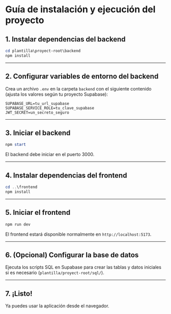 # Guía de instalación y ejecución del proyecto

## 1. Instalar dependencias del backend

```powershell
cd plantilla\proyect-root\backend
npm install
```

---

## 2. Configurar variables de entorno del backend

Crea un archivo `.env` en la carpeta `backend` con el siguiente contenido (ajusta los valores según tu proyecto Supabase):

```
SUPABASE_URL=tu_url_supabase
SUPABASE_SERVICE_ROLE=tu_clave_supabase
JWT_SECRET=un_secreto_seguro
```

---

## 3. Iniciar el backend

```powershell
npm start
```

El backend debe iniciar en el puerto 3000.

---

## 4. Instalar dependencias del frontend

```powershell
cd ..\frontend
npm install
```

---

## 5. Iniciar el frontend

```powershell
npm run dev
```

El frontend estará disponible normalmente en `http://localhost:5173`.

---

## 6. (Opcional) Configurar la base de datos

Ejecuta los scripts SQL en Supabase para crear las tablas y datos iniciales si es necesario (`plantilla/proyect-root/sql/`).

---

## 7. ¡Listo!

Ya puedes usar la aplicación desde el navegador.
